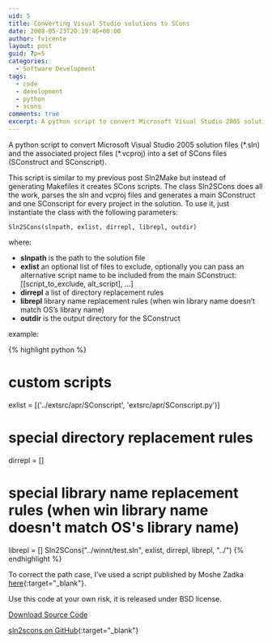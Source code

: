 ```yaml
---
uid: 5
title: Converting Visual Studio solutions to SCons
date: 2008-05-23T20:19:46+00:00
author: fvicente
layout: post
guid: ?p=5
categories:
  - Software Development
tags:
  - code
  - development
  - python
  - scons
comments: true
excerpt: A python script to convert Microsoft Visual Studio 2005 solution files (\*.sln) and the associated project files (\*.vcproj) into a set of SCons files (SConstruct and SConscript)
---
```

A python script to convert Microsoft Visual Studio 2005 solution files (\*.sln) and the associated project files (\*.vcproj) into a set of SCons files (SConstruct and SConscript).

<!--more-->

This script is similar to my previous post Sln2Make but instead of generating Makefiles it creates SCons scripts. The class Sln2SCons does all the work, parses the sln and vcproj files and generates a main SConstruct and one SConscript for every project in the solution. To use it, just instantiate the class with the following parameters:

`Sln2SCons(slnpath, exlist, dirrepl, librepl, outdir)`

where:

  * **slnpath** is the path to the solution file
  * **exlist** an optional list of files to exclude, optionally you can pass an alternative script name to be included from the main SConstruct: [[script\_to\_exclude, alt_script], &#8230;]
  * **dirrepl** a list of directory replacement rules
  * **librepl** library name replacement rules (when win library name doesn&#8217;t match OS&#8217;s library name)
  * **outdir** is the output directory for the SConstruct

example:

{% highlight python %}
# custom scripts
exlist = [('../extsrc/apr/SConscript', 'extsrc/apr/SConscript.py')]
# special directory replacement rules
dirrepl = []
# special library name replacement rules (when win library name doesn't match OS's library name)
librepl = []
Sln2SCons("../winnt/test.sln", exlist, dirrepl, librepl, "../")
{% endhighlight %}

To correct the path case, I&#8217;ve used a script published by Moshe Zadka [here](http://mail.python.org/pipermail/python-list/2000-June/038502.html "Case Correction in Python"){:target="_blank"}.

Use this code at your own risk, it is released under BSD license.

<a title="Download sln2scons" markdown="0" href="https://github.com/fvicente/sln2scons/archive/master.zip" class="btn">Download Source Code</a>

[sln2scons on GitHub](https://github.com/fvicente/sln2scons "sln2scons on GitHub"){:target="_blank"}
